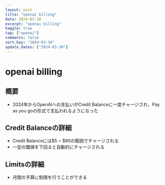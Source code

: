 ```yaml
---
layout: post
title: "openai billing" 
date: 2024-03-30
excerpt: "openai billing"
kaggle: true
tag: ["openai"]
comments: false
sort_key: "2024-03-30"
update_dates: ["2024-03-30"]
---
```


# openai billing

## 概要
 - 2024年からOpenAIへの支払いがCredit Balanceに一度チャージされ、Pay as you goの形式で支払われるようになった

## Credit Balanceの詳細
 - Credit Balanceには$5 ~ $90の範囲でチャージされる
 - 一定の閾値を下回ると自動的にチャージされる

## Limitsの詳細
 - 月間の予算に制限を行うことができる
